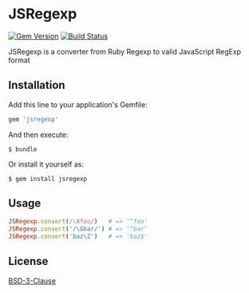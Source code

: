 # JSRegexp

[![Gem Version](https://badge.fury.io/rb/jsregexp.svg)](https://badge.fury.io/rb/jsregexp)
[![Build Status](https://travis-ci.org/lucerion/jsregexp.svg?branch=master)](https://travis-ci.org/lucerion/jsregexp)

JSRegexp is a converter from Ruby Regexp to valid JavaScript RegExp format


## Installation

Add this line to your application's Gemfile:

```ruby
gem 'jsregexp'
```

And then execute:

    $ bundle

Or install it yourself as:

    $ gem install jsregexp


## Usage

``` ruby
JSRegexp.convert(/\Afoo/)   # => '^foo'
JSRegexp.convert('/\Gbar/') # => '^bar'
JSRegexp.convert('baz\Z')   # => 'baz$'
```


## License

[BSD-3-Clause](https://opensource.org/licenses/BSD-3-Clause)
